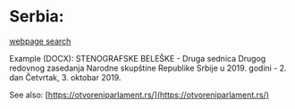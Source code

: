# Serbia: 

[webpage search](http://www.parlament.rs/narodna-skupstina-.872.html?SearchText=stenografske)

Example (DOCX): STENOGRAFSKE BELEŠKE - Druga sednica Drugog redovnog zasedanja Narodne skupštine Republike Srbije u 2019. godini - 2. dan
Četvrtak, 3. oktobar 2019.

See also: [https://otvoreniparlament.rs/](https://otvoreniparlament.rs/)



